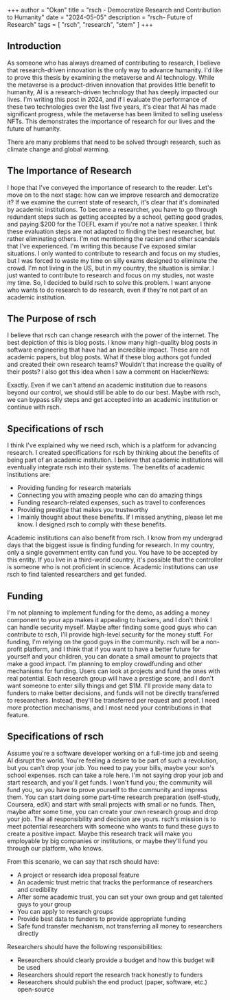 +++
author = "Okan"
title = "rsch - Democratize Research and Contribution to Humanity"
date = "2024-05-05"
description = "rsch- Future of Research"
tags = [
    "rsch",
    "research",
    "stem"
]
+++
## Introduction

As someone who has always dreamed of contributing to research, I believe that research-driven innovation is the only way to advance humanity. I'd like to prove this thesis by examining the metaverse and AI technology. While the metaverse is a product-driven innovation that provides little benefit to humanity, AI is a research-driven technology that has deeply impacted our lives. I'm writing this post in 2024, and if I evaluate the performance of these two technologies over the last five years, it's clear that AI has made significant progress, while the metaverse has been limited to selling useless NFTs. This demonstrates the importance of research for our lives and the future of humanity.

There are many problems that need to be solved through research, such as climate change and global warming.

## The Importance of Research

I hope that I've conveyed the importance of research to the reader. Let's move on to the next stage: how can we improve research and democratize it? If we examine the current state of research, it's clear that it's dominated by academic institutions. To become a researcher, you have to go through redundant steps such as getting accepted by a school, getting good grades, and paying $200 for the TOEFL exam if you're not a native speaker. I think these evaluation steps are not adapted to finding the best researcher, but rather eliminating others. I'm not mentioning the racism and other scandals that I've experienced. I'm writing this because I've exposed similar situations. I only wanted to contribute to research and focus on my studies, but I was forced to waste my time on silly exams designed to eliminate the crowd. I'm not living in the US, but in my country, the situation is similar. I just wanted to contribute to research and focus on my studies, not waste my time. So, I decided to build rsch to solve this problem. I want anyone who wants to do research to do research, even if they're not part of an academic institution.

## The Purpose of rsch

I believe that rsch can change research with the power of the internet. The best depiction of this is blog posts. I know many high-quality blog posts in software engineering that have had an incredible impact. These are not academic papers, but blog posts. What if these blog authors got funded and created their own research teams? Wouldn't that increase the quality of their posts? I also got this idea when I saw a comment on HackerNews:

Exactly. Even if we can't attend an academic institution due to reasons beyond our control, we should still be able to do our best. Maybe with rsch, we can bypass silly steps and get accepted into an academic institution or continue with rsch.

## Specifications of rsch

I think I've explained why we need rsch, which is a platform for advancing research. I created specifications for rsch by thinking about the benefits of being part of an academic institution. I believe that academic institutions will eventually integrate rsch into their systems. The benefits of academic institutions are:

- Providing funding for research materials
- Connecting you with amazing people who can do amazing things
- Funding research-related expenses, such as travel to conferences
- Providing prestige that makes you trustworthy
- I mainly thought about these benefits. If I missed anything, please let me know. I designed rsch to comply with these benefits.

Academic institutions can also benefit from rsch. I know from my undergrad days that the biggest issue is finding funding for research. In my country, only a single government entity can fund you. You have to be accepted by this entity. If you live in a third-world country, it's possible that the controller is someone who is not proficient in science. Academic institutions can use rsch to find talented researchers and get funded.

## Funding

I'm not planning to implement funding for the demo, as adding a money component to your app makes it appealing to hackers, and I don't think I can handle security myself. Maybe after finding some good guys who can contribute to rsch, I'll provide high-level security for the money stuff. For funding, I'm relying on the good guys in the community. rsch will be a non-profit platform, and I think that if you want to have a better future for yourself and your children, you can donate a small amount to projects that make a good impact. I'm planning to employ crowdfunding and other mechanisms for funding. Users can look at projects and fund the ones with real potential. Each research group will have a prestige score, and I don't want someone to enter silly things and get $1M. I'll provide many data to funders to make better decisions, and funds will not be directly transferred to researchers. Instead, they'll be transferred per request and proof. I need more protection mechanisms, and I most need your contributions in that feature.

## Specifications of rsch

Assume you're a software developer working on a full-time job and seeing AI disrupt the world. You're feeling a desire to be part of such a revolution, but you can't drop your job. You need to pay your bills, maybe your son's school expenses. rsch can take a role here. I'm not saying drop your job and start research, and you'll get funds. I won't fund you; the community will fund you, so you have to prove yourself to the community and impress them. You can start doing some part-time research preparation (self-study, Coursera, edX) and start with small projects with small or no funds. Then, maybe after some time, you can create your own research group and drop your job. The all responsibility and decision are yours. rsch's mission is to meet potential researchers with someone who wants to fund these guys to create a positive impact. Maybe this research track will make you employable by big companies or institutions, or maybe they'll fund you through our platform, who knows.

From this scenario, we can say that rsch should have:

- A project or research idea proposal feature
- An academic trust metric that tracks the performance of researchers and credibility
- After some academic trust, you can set your own group and get talented guys to your group
- You can apply to research groups
- Provide best data to funders to provide appropriate funding
- Safe fund transfer mechanism, not transferring all money to researchers directly

Researchers should have the following responsibilities:

- Researchers should clearly provide a budget and how this budget will be used
- Researchers should report the research track honestly to funders
- Researchers should publish the end product (paper, software, etc.) open-source